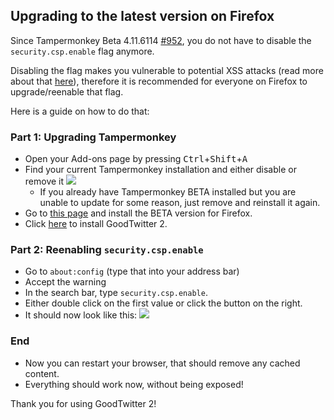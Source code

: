 ## Upgrading to the latest version on Firefox

Since Tampermonkey Beta 4.11.6114 [#952](https://github.com/Tampermonkey/tampermonkey/issues/952#issuecomment-639909754), you do not have to disable the `security.csp.enable` flag anymore.

Disabling the flag makes you vulnerable to potential XSS attacks (read more about that [here](https://developer.mozilla.org/en-US/docs/Web/HTTP/CSP)), therefore it is recommended for everyone on Firefox to upgrade/reenable that flag.

Here is a guide on how to do that:

### Part 1: Upgrading Tampermonkey
- Open your Add-ons page by pressing <kbd>Ctrl</kbd>+<kbd>Shift</kbd>+<kbd>A</kbd>
- Find your current Tampermonkey installation and either disable or remove it
![](https://i.imgur.com/t9MiaAM.png)
  - If you already have Tampermonkey BETA installed but you are unable to update for some reason, just remove and reinstall it again.
- Go to [this page](https://www.tampermonkey.net/?ext=dhdg&browser=firefox) and install the BETA version for Firefox.
- Click [here](https://github.com/Bl4Cc4t/GoodTwitter2/raw/master/twitter.gt2eb.user.js) to install GoodTwitter 2.

### Part 2: Reenabling `security.csp.enable`
- Go to `about:config` (type that into your address bar)
- Accept the warning
- In the search bar, type `security.csp.enable`.
- Either double click on the first value or click the button on the right.
- It should now look like this:
![](https://i.imgur.com/BHWsG5Y.png)

### End
- Now you can restart your browser, that should remove any cached content.
- Everything should work now, without being exposed!

Thank you for using GoodTwitter 2!
